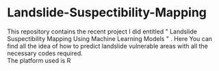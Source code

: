 # Landslide-Suspectibility-Mapping
This repository contains the recent project I did entitled " Landslide Suspectibility Mapping Using Machine Learning Models " . Here You can find all the idea of how to predict landslide vulnerable areas with all the necessary codes required.  
The platform used is R
